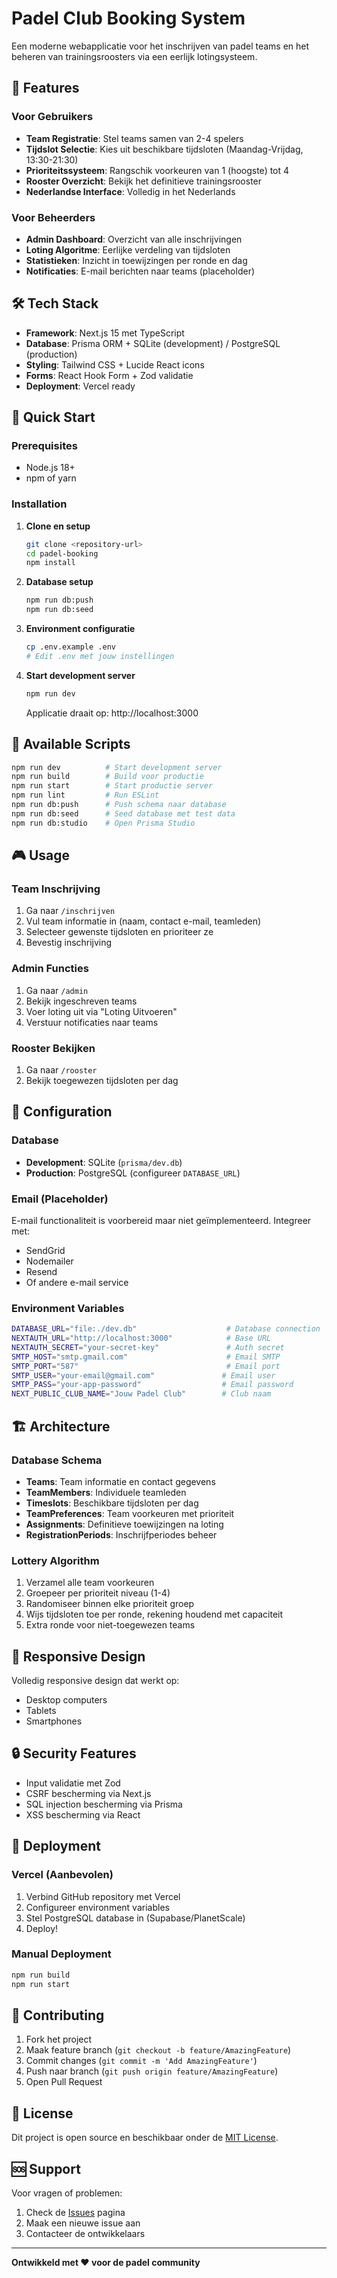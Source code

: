 # Padel Club Booking System

Een moderne webapplicatie voor het inschrijven van padel teams en het beheren van trainingsroosters via een eerlijk lotingsysteem.

## 🎯 Features

### Voor Gebruikers
- **Team Registratie**: Stel teams samen van 2-4 spelers
- **Tijdslot Selectie**: Kies uit beschikbare tijdsloten (Maandag-Vrijdag, 13:30-21:30)  
- **Prioriteitssysteem**: Rangschik voorkeuren van 1 (hoogste) tot 4
- **Rooster Overzicht**: Bekijk het definitieve trainingsrooster
- **Nederlandse Interface**: Volledig in het Nederlands

### Voor Beheerders
- **Admin Dashboard**: Overzicht van alle inschrijvingen
- **Loting Algoritme**: Eerlijke verdeling van tijdsloten
- **Statistieken**: Inzicht in toewijzingen per ronde en dag
- **Notificaties**: E-mail berichten naar teams (placeholder)

## 🛠 Tech Stack

- **Framework**: Next.js 15 met TypeScript
- **Database**: Prisma ORM + SQLite (development) / PostgreSQL (production)
- **Styling**: Tailwind CSS + Lucide React icons
- **Forms**: React Hook Form + Zod validatie
- **Deployment**: Vercel ready

## 🚀 Quick Start

### Prerequisites
- Node.js 18+ 
- npm of yarn

### Installation

1. **Clone en setup**
   ```bash
   git clone <repository-url>
   cd padel-booking
   npm install
   ```

2. **Database setup**
   ```bash
   npm run db:push
   npm run db:seed
   ```

3. **Environment configuratie**
   ```bash
   cp .env.example .env
   # Edit .env met jouw instellingen
   ```

4. **Start development server**
   ```bash
   npm run dev
   ```

   Applicatie draait op: http://localhost:3000

## 📝 Available Scripts

```bash
npm run dev          # Start development server
npm run build        # Build voor productie
npm run start        # Start productie server
npm run lint         # Run ESLint
npm run db:push      # Push schema naar database
npm run db:seed      # Seed database met test data
npm run db:studio    # Open Prisma Studio
```

## 🎮 Usage

### Team Inschrijving
1. Ga naar `/inschrijven`
2. Vul team informatie in (naam, contact e-mail, teamleden)
3. Selecteer gewenste tijdsloten en prioriteer ze
4. Bevestig inschrijving

### Admin Functies
1. Ga naar `/admin`
2. Bekijk ingeschreven teams
3. Voer loting uit via "Loting Uitvoeren"
4. Verstuur notificaties naar teams

### Rooster Bekijken
1. Ga naar `/rooster`
2. Bekijk toegewezen tijdsloten per dag

## 🔧 Configuration

### Database
- **Development**: SQLite (`prisma/dev.db`)
- **Production**: PostgreSQL (configureer `DATABASE_URL`)

### Email (Placeholder)
E-mail functionaliteit is voorbereid maar niet geïmplementeerd. Integreer met:
- SendGrid
- Nodemailer
- Resend
- Of andere e-mail service

### Environment Variables
```bash
DATABASE_URL="file:./dev.db"                    # Database connection
NEXTAUTH_URL="http://localhost:3000"            # Base URL
NEXTAUTH_SECRET="your-secret-key"               # Auth secret
SMTP_HOST="smtp.gmail.com"                      # Email SMTP
SMTP_PORT="587"                                 # Email port
SMTP_USER="your-email@gmail.com"               # Email user
SMTP_PASS="your-app-password"                  # Email password
NEXT_PUBLIC_CLUB_NAME="Jouw Padel Club"        # Club naam
```

## 🏗 Architecture

### Database Schema
- **Teams**: Team informatie en contact gegevens
- **TeamMembers**: Individuele teamleden
- **Timeslots**: Beschikbare tijdsloten per dag
- **TeamPreferences**: Team voorkeuren met prioriteit
- **Assignments**: Definitieve toewijzingen na loting
- **RegistrationPeriods**: Inschrijfperiodes beheer

### Lottery Algorithm
1. Verzamel alle team voorkeuren
2. Groepeer per prioriteit niveau (1-4)
3. Randomiseer binnen elke prioriteit groep
4. Wijs tijdsloten toe per ronde, rekening houdend met capaciteit
5. Extra ronde voor niet-toegewezen teams

## 📱 Responsive Design

Volledig responsive design dat werkt op:
- Desktop computers
- Tablets
- Smartphones

## 🔒 Security Features

- Input validatie met Zod
- CSRF bescherming via Next.js
- SQL injection bescherming via Prisma
- XSS bescherming via React

## 🚀 Deployment

### Vercel (Aanbevolen)
1. Verbind GitHub repository met Vercel
2. Configureer environment variables
3. Stel PostgreSQL database in (Supabase/PlanetScale)
4. Deploy!

### Manual Deployment
```bash
npm run build
npm run start
```

## 🤝 Contributing

1. Fork het project
2. Maak feature branch (`git checkout -b feature/AmazingFeature`)
3. Commit changes (`git commit -m 'Add AmazingFeature'`)
4. Push naar branch (`git push origin feature/AmazingFeature`)
5. Open Pull Request

## 📄 License

Dit project is open source en beschikbaar onder de [MIT License](LICENSE).

## 🆘 Support

Voor vragen of problemen:
1. Check de [Issues](../../issues) pagina
2. Maak een nieuwe issue aan
3. Contacteer de ontwikkelaars

---

**Ontwikkeld met ❤️ voor de padel community**